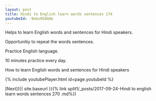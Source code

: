 ```yaml
---
layout: post
title: Hindi to English learn words sentences 174 
youtubeId: -9oGv9SUGHo
---
```

 
 
Helps to learn English words and sentences for Hindi speakers.

Opportunitiy to repeat the words sentences. 

Practice English language. 
 
10 minutes practice every day. 
 
How to learn English words and sentences for Hindi speakers 
 
{% include youtubePlayer.html id=page.youtubeId %}
 
 
[Next]({{ site.baseurl }}{% link  split1/_posts/2017-09-24-Hindi to english learn words sentences 270 .md%})
 
